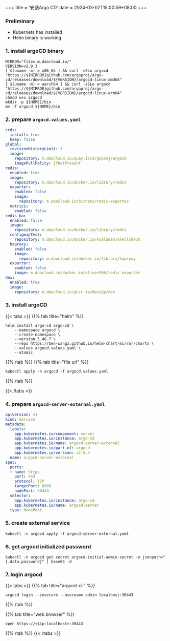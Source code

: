 +++
title = '安装Argo CD'
date = 2024-03-07T15:00:59+08:00
+++

### Preliminary
- Kubernets has installed
- Helm binary is working

### 1. install argoCD binary
```shell
MIRROR="files.m.daocloud.io/"
VERSION=v2.9.3
[ $(uname -m) = x86_64 ] && curl -sSLo argocd "https://${MIRROR}github.com/argoproj/argo-cd/releases/download/${VERSION}/argocd-linux-amd64"
[ $(uname -m) = aarch64 ] && curl -sSLo argocd "https://${MIRROR}github.com/argoproj/argo-cd/releases/download/${VERSION}/argocd-linux-arm64"
chmod u+x argocd
mkdir -p ${HOME}/bin
mv -f argocd ${HOME}/bin
```

### 2. prepare `argocd.values.yaml`

```yaml
crds:
  install: true
  keep: false
global:
  revisionHistoryLimit: 3
  image:
    repository: m.daocloud.io/quay.io/argoproj/argocd
    imagePullPolicy: IfNotPresent
redis:
  enabled: true
  image:
    repository: m.daocloud.io/docker.io/library/redis
  exporter:
    enabled: false
    image:
      repository: m.daocloud.io/bitnami/redis-exporter
  metrics:
    enabled: false
redis-ha:
  enabled: false
  image:
    repository: m.daocloud.io/docker.io/library/redis
  configmapTest:
    repository: m.daocloud.io/docker.io/koalaman/shellcheck
  haproxy:
    enabled: false
    image:
      repository: m.daocloud.io/docker.io/library/haproxy
  exporter:
    enabled: false
    image: m.daocloud.io/docker.io/oliver006/redis_exporter
dex:
  enabled: true
  image:
    repository: m.daocloud.io/ghcr.io/dexidp/dex

```

### 3. install argoCD 

{{< tabs >}}
{{% tab title="helm" %}}
```shell
helm install argo-cd argo-cd \
    --namespace argocd \
    --create-namespace \
    --version 5.46.7 \
    --repo https://ben-wangz.github.io/helm-chart-mirror/charts \
    --values argocd.values.yaml \
    --atomic
```
{{% /tab %}}
{{% tab title="file url" %}}
```shell
kubectl apply -n argocd -f argocd.values.yaml
```
{{% /tab %}}

{{< /tabs >}}

### 4. prepare `argocd-server-external.yaml`
```yaml
apiVersion: v1
kind: Service
metadata:
  labels:
    app.kubernetes.io/component: server
    app.kubernetes.io/instance: argo-cd
    app.kubernetes.io/name: argocd-server-external
    app.kubernetes.io/part-of: argocd
    app.kubernetes.io/version: v2.8.4
  name: argocd-server-external
spec:
  ports:
  - name: https
    port: 443
    protocol: TCP
    targetPort: 8080
    nodePort: 30443
  selector:
    app.kubernetes.io/instance: argo-cd
    app.kubernetes.io/name: argocd-server
  type: NodePort


```


### 5. create external service
```shell
kubectl -n argocd apply -f argocd-server-external.yaml
```

### 6. get argocd initialized password
```shell
kubectl -n argocd get secret argocd-initial-admin-secret -o jsonpath="{.data.password}" | base64 -d
```

### 7. login argocd

{{< tabs >}}
{{% tab title="argocd-cli" %}}
```shell
argocd login --insecure --username admin localhost:30443
```
{{% /tab  %}}

{{% tab title="web browser" %}}
```text
open https://<$ip:localhost>:30443
```
{{% /tab  %}}
{{< /tabs >}}